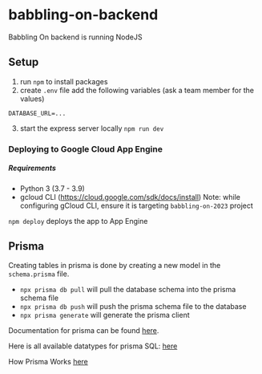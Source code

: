 # babbling-on-backend

Babbling On backend is running NodeJS

## Setup

1. run `npm` to install packages
2. create `.env` file add the following variables (ask a team member for the values)

```
DATABASE_URL=...
```

3. start the express server locally `npm run dev`

### Deploying to Google Cloud App Engine

##### Requirements

- Python 3 (3.7 - 3.9)
- gcloud CLI (https://cloud.google.com/sdk/docs/install) Note: while configuring gCloud CLI, ensure it is targeting `babbling-on-2023` project

`npm deploy` deploys the app to App Engine

## Prisma

Creating tables in prisma is done by creating a new model in the `schema.prisma` file.

- `npx prisma db pull` will pull the database schema into the prisma schema file
- `npx prisma db push` will push the prisma schema file to the database
- `npx prisma generate` will generate the prisma client

Documentation for prisma can be found [here](https://www.prisma.io/docs/concepts/components/prisma-schema).

Here is all available datatypes for prisma SQL: [here](https://www.prisma.io/docs/concepts/database-connectors/mysql#native-type-mapping-from-prisma-to-mysql)

How Prisma Works [here](https://www.prisma.io/docs/concepts/components/prisma-client)
